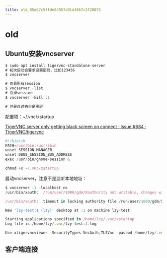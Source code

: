 ```yaml
---
title: old_85e67c5ffde84957a91d4867c2f20071
---
```


# old

## Ubuntu安装vncserver

```jsx
$ sudo apt install tigervnc-standalone-server
# 初次启动会要求设置密码，比如123456
$ vncserver

# 查看所有session
$ vncserver -list
# 杀掉session
$ vncserver -kill :1

# 但是连过去只是黑屏
```

配置项：~/.vnc/xstartup

[TigerVNC server only getting black screen on connect · Issue #684 · TigerVNC/tigervnc](https://github.com/TigerVNC/tigervnc/issues/684)

```jsx
#!/bin/sh
PATH=/usr/bin:/usr/sbin
unset SESSION_MANAGER
unset DBUS_SESSION_BUS_ADDRESS
exec /usr/bin/gnome-session &
```

```jsx
chmod +x ~/.vnc/xstartup
```

启动vncserver，注意不是监听本地地址：

```jsx
$ vncserver :1 -localhost no
/usr/bin/xauth:  /run/user/1000/gdm/Xauthority not writable, changes will be ignored

/usr/bin/xauth:  timeout in locking authority file /run/user/1000/gdm/Xauthority

New 'lzy-test:1 (lzy)' desktop at :1 on machine lzy-test

Starting applications specified in /home/lzy/.vnc/xstartup
Log file is /home/lzy/.vnc/lzy-test:1.log

Use xtigervncviewer -SecurityTypes VncAuth,TLSVnc -passwd /home/lzy/.vnc/passwd lzy-test:1 to connect to the VNC server.
```

## 客户端连接